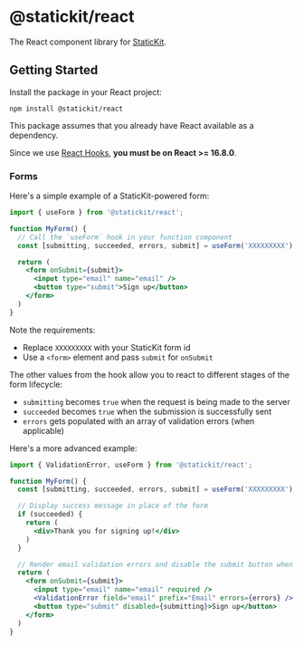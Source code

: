 # @statickit/react

The React component library for [StaticKit](https://statickit.com).

## Getting Started

Install the package in your React project:

```
npm install @statickit/react
```

This package assumes that you already have React available as a dependency.

Since we use [React Hooks](https://reactjs.org/docs/hooks-intro.html), **you must be on React >= 16.8.0**.

### Forms

Here's a simple example of a StaticKit-powered form:

```jsx
import { useForm } from '@statickit/react';

function MyForm() {
  // Call the `useForm` hook in your function component
  const [submitting, succeeded, errors, submit] = useForm('XXXXXXXXX');

  return (
    <form onSubmit={submit}>
      <input type="email" name="email" />
      <button type="submit">Sign up</button>
    </form>
  )
}
```

Note the requirements:

- Replace `XXXXXXXXX` with your StaticKit form id
- Use a `<form>` element and pass `submit` for `onSubmit`

The other values from the hook allow you to react to different stages of the form lifecycle:

- `submitting` becomes `true` when the request is being made to the server
- `succeeded` becomes `true` when the submission is successfully sent
- `errors` gets populated with an array of validation errors (when applicable)

Here's a more advanced example:

```jsx
import { ValidationError, useForm } from '@statickit/react';

function MyForm() {
  const [submitting, succeeded, errors, submit] = useForm('XXXXXXXXX');

  // Display success message in place of the form
  if (succeeded) {
    return (
      <div>Thank you for signing up!</div>
    )
  }

  // Render email validation errors and disable the submit button when submitting
  return (
    <form onSubmit={submit}>
      <input type="email" name="email" required />
      <ValidationError field="email" prefix="Email" errors={errors} />
      <button type="submit" disabled={submitting}>Sign up</button>
    </form>
  )
}
```

